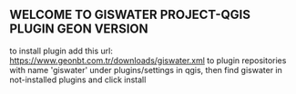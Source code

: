 ## WELCOME TO GISWATER PROJECT-QGIS PLUGIN GEON VERSION

to install plugin add this url: 
https://www.geonbt.com.tr/downloads/giswater.xml 
to plugin repositories with name 'giswater' under plugins/settings in qgis, then find giswater in not-installed plugins and click install
